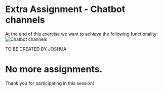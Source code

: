 # Extra Assignment - Chatbot channels

At the end of this exercise we want to achieve the following functionality:
![Chatbot channels]()

TO BE CREATED BY JOSHUA

# No more assignments.
Thank you for participating in this session!
